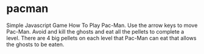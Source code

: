 # pacman

Simple Javascript Game
How To Play Pac-Man. 
Use the arrow keys to move Pac-Man. 
Avoid and kill the ghosts and eat all the pellets to complete a level. 
There are 4 big pellets on each level that Pac-Man can eat that allows the ghosts to be eaten.
